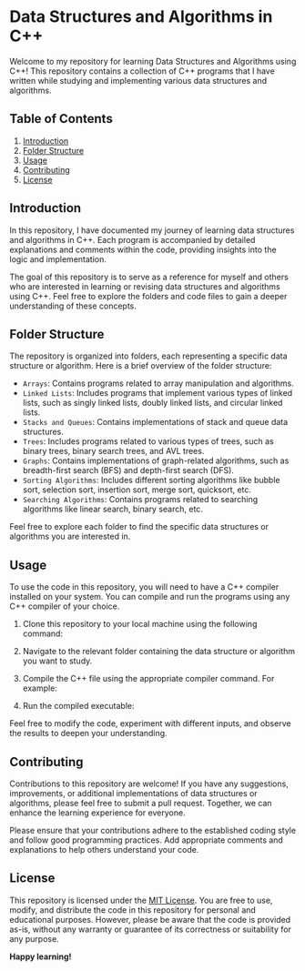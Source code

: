 # Data Structures and Algorithms in C++

Welcome to my repository for learning Data Structures and Algorithms using C++! This repository contains a collection of C++ programs that I have written while studying and implementing various data structures and algorithms.

## Table of Contents

1. [Introduction](#introduction)
2. [Folder Structure](#folder-structure)
3. [Usage](#usage)
4. [Contributing](#contributing)
5. [License](#license)

## Introduction

In this repository, I have documented my journey of learning data structures and algorithms in C++. Each program is accompanied by detailed explanations and comments within the code, providing insights into the logic and implementation.

The goal of this repository is to serve as a reference for myself and others who are interested in learning or revising data structures and algorithms using C++. Feel free to explore the folders and code files to gain a deeper understanding of these concepts.

## Folder Structure

The repository is organized into folders, each representing a specific data structure or algorithm. Here is a brief overview of the folder structure:

- `Arrays`: Contains programs related to array manipulation and algorithms.
- `Linked Lists`: Includes programs that implement various types of linked lists, such as singly linked lists, doubly linked lists, and circular linked lists.
- `Stacks and Queues`: Contains implementations of stack and queue data structures.
- `Trees`: Includes programs related to various types of trees, such as binary trees, binary search trees, and AVL trees.
- `Graphs`: Contains implementations of graph-related algorithms, such as breadth-first search (BFS) and depth-first search (DFS).
- `Sorting Algorithms`: Includes different sorting algorithms like bubble sort, selection sort, insertion sort, merge sort, quicksort, etc.
- `Searching Algorithms`: Contains programs related to searching algorithms like linear search, binary search, etc.

Feel free to explore each folder to find the specific data structures or algorithms you are interested in.

## Usage

To use the code in this repository, you will need to have a C++ compiler installed on your system. You can compile and run the programs using any C++ compiler of your choice.

1. Clone this repository to your local machine using the following command:

2. Navigate to the relevant folder containing the data structure or algorithm you want to study.

3. Compile the C++ file using the appropriate compiler command. For example:

4. Run the compiled executable:

Feel free to modify the code, experiment with different inputs, and observe the results to deepen your understanding.

## Contributing

Contributions to this repository are welcome! If you have any suggestions, improvements, or additional implementations of data structures or algorithms, please feel free to submit a pull request. Together, we can enhance the learning experience for everyone.

Please ensure that your contributions adhere to the established coding style and follow good programming practices. Add appropriate comments and explanations to help others understand your code.

## License

This repository is licensed under the [MIT License](LICENSE). You are free to use, modify, and distribute the code in this repository for personal and educational purposes. However, please be aware that the code is provided as-is, without any warranty or guarantee of its correctness or suitability for any purpose.

**Happy learning!**



